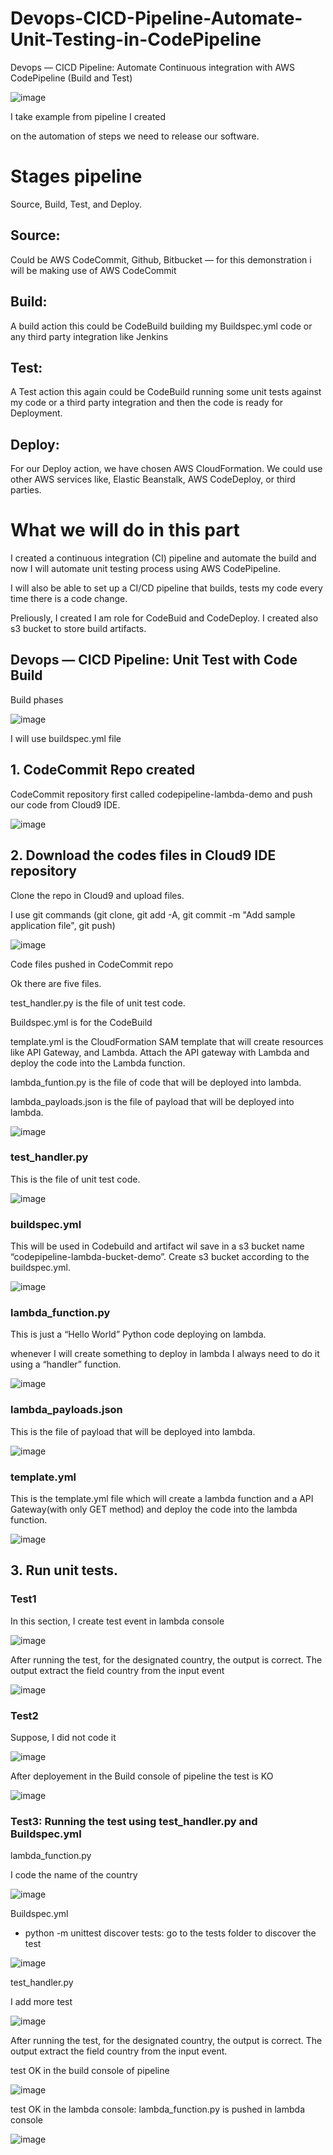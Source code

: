 # Devops-CICD-Pipeline-Automate-Unit-Testing-in-CodePipeline
Devops — CICD Pipeline: Automate Continuous integration with AWS CodePipeline (Build and Test)


![image](https://github.com/felixdagnon/Devops-CICD-Pipeline-Automate-Unit-Testing-in-CodePipeline/assets/91665833/92f71cd6-388e-4585-8726-1e52b41ca32e)

I take example from pipeline I created

on the automation of steps we need to release our software.

# Stages pipeline

Source, Build, Test, and Deploy.

## Source:
Could be AWS CodeCommit, Github, Bitbucket — for this demonstration i will be making use of AWS CodeCommit

## Build:
A build action this could be CodeBuild building my Buildspec.yml code or any third party integration like Jenkins

## Test:
A Test action this again could be CodeBuild running some unit tests against my code or a third party integration and then the code is ready for Deployment.

## Deploy:
For our Deploy action, we have chosen AWS CloudFormation. We could use other AWS services like, Elastic Beanstalk, AWS CodeDeploy, or third parties.

# What we will do in this part

I created a continuous integration (CI) pipeline and automate the build and now I will automate unit testing process using AWS CodePipeline.

I will also be able to set up a CI/CD pipeline that builds, tests my code every time there is a code change.

Preliously, I created I am role for CodeBuid and CodeDeploy. I created also s3 bucket to store build artifacts.

## Devops — CICD Pipeline: Unit Test with Code Build

Build phases

![image](https://github.com/felixdagnon/Devops-CICD-Pipeline-Automate-Unit-Testing-in-CodePipeline/assets/91665833/53b24539-c9b7-4f06-8915-c14c14f654e0)

I will use buildspec.yml file


## 1. CodeCommit Repo created

CodeCommit repository first called codepipeline-lambda-demo and push our code from Cloud9 IDE.

![image](https://github.com/felixdagnon/CICDFlow-CodeDeploy-LambdaApplication/assets/91665833/802323ca-7154-4340-9907-587719e89065)

## 2. Download the codes files in Cloud9 IDE repository

Clone the repo in Cloud9 and upload files.

I use git commands (git clone, git add -A,  git commit -m "Add sample application file", git push)

![image](https://github.com/felixdagnon/Devops-CICD-Pipeline-Automate-Unit-Testing-in-CodePipeline/assets/91665833/69c4d54d-19ad-4928-a703-bcd00af99769)

Code files pushed in CodeCommit repo

Ok there are five files.

test_handler.py is the file of unit test code. 

Buildspec.yml is for the CodeBuild

template.yml is the CloudFormation SAM template that will create resources like API Gateway, and Lambda. Attach the API gateway with Lambda and deploy the code into the Lambda function. 

lambda_funtion.py is the file of code that will be deployed into lambda. 

lambda_payloads.json is the file of payload that will be deployed into lambda. 

![image](https://github.com/felixdagnon/Devops-CICD-Pipeline-Automate-Unit-Testing-in-CodePipeline/assets/91665833/7fd47ef7-9944-4b84-92e1-968e2d85c403)

### test_handler.py

This is the file of unit test code. 

![image](https://github.com/felixdagnon/Devops-CICD-Pipeline-Automate-Unit-Testing-in-CodePipeline/assets/91665833/d5b7e730-3e5e-4264-a0f7-7e2bc33827d9)

### buildspec.yml

This will be used in Codebuild and artifact wil save in a s3 bucket name “codepipeline-lambda-bucket-demo”. Create s3 bucket according to the buildspec.yml.

![image](https://github.com/felixdagnon/Devops-CICD-Pipeline-Automate-Unit-Testing-in-CodePipeline/assets/91665833/4b704f28-dfae-4a49-9e4c-a6528d390360)

### lambda_function.py

This is just a “Hello World” Python code deploying on lambda.

whenever I will create something to deploy in lambda I always need to do it using a “handler” function.

![image](https://github.com/felixdagnon/Devops-CICD-Pipeline-Automate-Unit-Testing-in-CodePipeline/assets/91665833/9ae74235-1a1b-4e67-86fd-8722cc33e307)

### lambda_payloads.json

This is the file of payload that will be deployed into lambda. 

![image](https://github.com/felixdagnon/Devops-CICD-Pipeline-Automate-Unit-Testing-in-CodePipeline/assets/91665833/c8fb3bbd-76ee-4292-9a18-0ecd88264833)

### template.yml

This is the template.yml file which will create a lambda function and a API Gateway(with only GET method) and deploy the code into the lambda function.

![image](https://github.com/felixdagnon/Devops-CICD-Pipeline-Automate-Unit-Testing-in-CodePipeline/assets/91665833/370f6195-96cd-4ee6-a995-58df61848517)

## 3. Run unit tests.

### Test1
In this section, I create test event in lambda console

![image](https://github.com/felixdagnon/Devops-CICD-Pipeline-Automate-Unit-Testing-in-CodePipeline/assets/91665833/157059ba-9d10-4e35-9797-f17090c3b5da)

After running the test, for the designated country, the output is correct. The output extract the field country from the input event

![image](https://github.com/felixdagnon/Devops-CICD-Pipeline-Automate-Unit-Testing-in-CodePipeline/assets/91665833/50e5e8b3-b0bb-46cf-87eb-2b90d65b48c2)

### Test2

Suppose, I did not code it

![image](https://github.com/felixdagnon/Devops-CICD-Pipeline-Automate-Unit-Testing-in-CodePipeline/assets/91665833/09388d17-36e7-4593-9ef2-64196cda856f)

After deployement in the Build console of pipeline the test is KO

![image](https://github.com/felixdagnon/Devops-CICD-Pipeline-Automate-Unit-Testing-in-CodePipeline/assets/91665833/1ca60177-8252-430d-874d-9d3e637c7d61)

### Test3: Running the test using test_handler.py and Buildspec.yml

lambda_function.py

I code the name of the country

![image](https://github.com/felixdagnon/Devops-CICD-Pipeline-Automate-Unit-Testing-in-CodePipeline/assets/91665833/bc5ca70e-38e6-43e6-9a58-98540ca1c29e)

 Buildspec.yml

- python -m unittest discover tests: go to the tests folder to discover the test
  
 ![image](https://github.com/felixdagnon/Devops-CICD-Pipeline-Automate-Unit-Testing-in-CodePipeline/assets/91665833/5fd7f273-cbe0-4a97-b975-79ac4e62fb08)

test_handler.py 

I add more test

![image](https://github.com/felixdagnon/Devops-CICD-Pipeline-Automate-Unit-Testing-in-CodePipeline/assets/91665833/48bcd593-9c29-4bb8-bfb4-2ec842dacac3)

After running the test, for the designated country, the output is correct. The output extract the field country from the input event. 

test OK in the build console of pipeline
 
![image](https://github.com/felixdagnon/Devops-CICD-Pipeline-Automate-Unit-Testing-in-CodePipeline/assets/91665833/f75233f0-40cf-4f6f-a1af-c574f457e35c)

test OK in the lambda console: lambda_function.py is pushed in lambda console

![image](https://github.com/felixdagnon/Devops-CICD-Pipeline-Automate-Unit-Testing-in-CodePipeline/assets/91665833/68d769d2-965f-48ce-8e9e-abdff8a9fc3c)

















